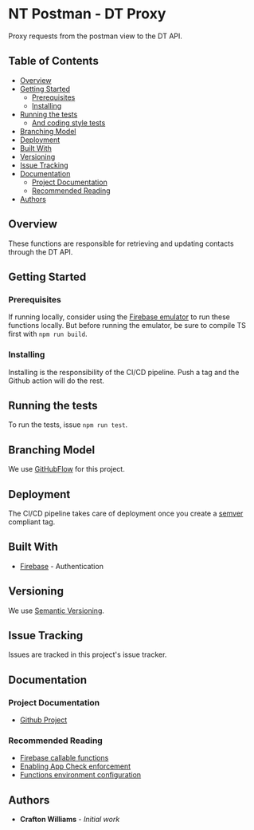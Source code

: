 # NT Postman - DT Proxy

Proxy requests from the postman view to the DT API.

## Table of Contents

- [Overview](#overview)
- [Getting Started](#getting-started)
    - [Prerequisites](#prerequisites)
    - [Installing](#installing)
- [Running the tests](#running-the-tests)
    - [And coding style tests](#and-coding-style-tests)
- [Branching Model](#branching-model)
- [Deployment](#deployment)
- [Built With](#built-with)
- [Versioning](#versioning)
- [Issue Tracking](#issue-tracking)
- [Documentation](#documentation)
    - [Project Documentation](#project-documentation)
    - [Recommended Reading](#recommended-reading)
- [Authors](#authors)

## Overview

These functions are responsible for retrieving and updating contacts through the DT API.

## Getting Started

### Prerequisites

If running locally, consider using the [Firebase emulator](https://firebase.google.com/docs/emulator-suite/connect_auth) to run these functions locally.
But before running the emulator, be sure to compile TS first with `npm run build`.

### Installing

Installing is the responsibility of the CI/CD pipeline. Push a tag and the Github action will do the rest.

## Running the tests

To run the tests, issue `npm run test`.

## Branching Model
We use [GitHubFlow](https://guides.github.com/introduction/flow/) for this project.

## Deployment

The CI/CD pipeline takes care of deployment once you create a [semver](https://semver.org/) compliant tag.

## Built With

* [Firebase](https://firebase.google.com/) - Authentication

## Versioning

We use [Semantic Versioning](http://semver.org/).

## Issue Tracking

Issues are tracked in this project's issue tracker.

## Documentation

### Project Documentation

* [Github Project](https://github.com/orgs/mujde-aze/projects)

### Recommended Reading

* [Firebase callable functions](https://firebase.google.com/docs/functions/callable)
* [Enabling App Check enforcement](https://firebase.google.com/docs/app-check/cloud-functions)
* [Functions environment configuration](https://firebase.google.com/docs/functions/config-env)

## Authors

* **Crafton Williams** - *Initial work*
